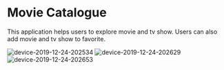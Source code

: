 # Movie Catalogue
This application helps users to explore movie and tv show. Users can also add movie and tv show to favorite.

![device-2019-12-24-202534](https://user-images.githubusercontent.com/37035339/71414973-118dbd00-268c-11ea-8f55-d4db3858962c.png)
![device-2019-12-24-202629](https://user-images.githubusercontent.com/37035339/71414974-12265380-268c-11ea-928e-f9ea8b5d66ee.png)
![device-2019-12-24-202653](https://user-images.githubusercontent.com/37035339/71414975-12265380-268c-11ea-8724-75bd464e274b.png)
